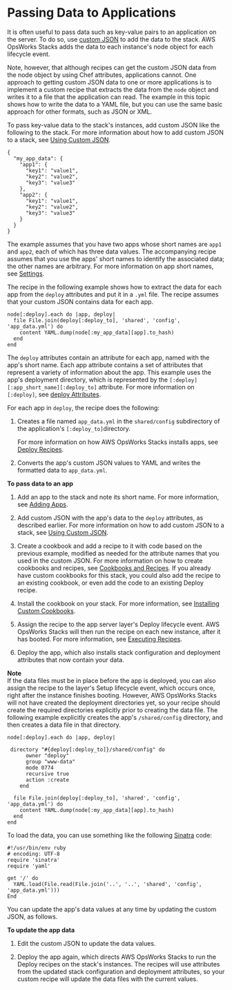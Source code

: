 # Passing Data to Applications<a name="apps-data"></a>

It is often useful to pass data such as key\-value pairs to an application on the server\. To do so, use [custom JSON](workingstacks-json.md) to add the data to the stack\. AWS OpsWorks Stacks adds the data to each instance's node object for each lifecycle event\. 

Note, however, that although recipes can get the custom JSON data from the node object by using Chef attributes, applications cannot\. One approach to getting custom JSON data to one or more applications is to implement a custom recipe that extracts the data from the `node` object and writes it to a file that the application can read\. The example in this topic shows how to write the data to a YAML file, but you can use the same basic approach for other formats, such as JSON or XML\.

To pass key\-value data to the stack's instances, add custom JSON like the following to the stack\. For more information about how to add custom JSON to a stack, see [Using Custom JSON](workingstacks-json.md)\.

```
{
  "my_app_data": {
    "app1": {
      "key1": "value1",
      "key2": "value2",
      "key3": "value3"
    },
    "app2": {
      "key1": "value1",
      "key2": "value2",
      "key3": "value3"
    }
  }
}
```

The example assumes that you have two apps whose short names are `app1` and `app2`, each of which has three data values\. The accompanying recipe assumes that you use the apps' short names to identify the associated data; the other names are arbitrary\. For more information on app short names, see [Settings](workingapps-creating.md#workingapps-creating-settings)\.

The recipe in the following example shows how to extract the data for each app from the `deploy` attributes and put it in a `.yml` file\. The recipe assumes that your custom JSON contains data for each app\.

```
node[:deploy].each do |app, deploy|
  file File.join(deploy[:deploy_to], 'shared', 'config', 'app_data.yml') do
    content YAML.dump(node[:my_app_data][app].to_hash)
  end
end
```

The `deploy` attributes contain an attribute for each app, named with the app's short name\. Each app attribute contains a set of attributes that represent a variety of information about the app\. This example uses the app's deployment directory, which is represented by the `[:deploy][:app_short_name][:deploy_to]` attribute\. For more information on `[:deploy]`, see [deploy Attributes](attributes-json-deploy.md)\.

For each app in `deploy`, the recipe does the following:

1. Creates a file named `app_data.yml` in the `shared/config` subdirectory of the application's `[:deploy_to]`directory\.

   For more information on how AWS OpsWorks Stacks installs apps, see [Deploy Recipes](create-custom-deploy.md)\.

1. Converts the app's custom JSON values to YAML and writes the formatted data to `app_data.yml`\.

**To pass data to an app**

1. Add an app to the stack and note its short name\. For more information, see [Adding Apps](workingapps-creating.md)\.

1. Add custom JSON with the app's data to the `deploy` attributes, as described earlier\. For more information on how to add custom JSON to a stack, see [Using Custom JSON](workingstacks-json.md)\.

1. Create a cookbook and add a recipe to it with code based on the previous example, modified as needed for the attribute names that you used in the custom JSON\. For more information on how to create cookbooks and recipes, see [Cookbooks and Recipes](workingcookbook.md)\. If you already have custom cookbooks for this stack, you could also add the recipe to an existing cookbook, or even add the code to an existing Deploy recipe\.

1. Install the cookbook on your stack\. For more information, see [Installing Custom Cookbooks](workingcookbook-installingcustom-enable.md)\.

1. Assign the recipe to the app server layer's Deploy lifecycle event\. AWS OpsWorks Stacks will then run the recipe on each new instance, after it has booted\. For more information, see [Executing Recipes](workingcookbook-executing.md)\.

1. Deploy the app, which also installs stack configuration and deployment attributes that now contain your data\.

**Note**  
If the data files must be in place before the app is deployed, you can also assign the recipe to the layer's Setup lifecycle event, which occurs once, right after the instance finishes booting\. However, AWS OpsWorks Stacks will not have created the deployment directories yet, so your recipe should create the required directories explicitly prior to creating the data file\. The following example explicitly creates the app's `/shared/config` directory, and then creates a data file in that directory\.  

```
node[:deploy].each do |app, deploy|

 directory "#{deploy[:deploy_to]}/shared/config" do
      owner "deploy"
      group "www-data"
      mode 0774
      recursive true
      action :create
    end

  file File.join(deploy[:deploy_to], 'shared', 'config', 'app_data.yml') do
    content YAML.dump(node[:my_app_data][app].to_hash)
  end
end
```

To load the data, you can use something like the following [Sinatra](http://www.sinatrarb.com/) code:

```
#!/usr/bin/env ruby
# encoding: UTF-8
require 'sinatra'
require 'yaml'

get '/' do
  YAML.load(File.read(File.join('..', '..', 'shared', 'config', 'app_data.yml')))
End
```

You can update the app's data values at any time by updating the custom JSON, as follows\.

**To update the app data**

1. Edit the custom JSON to update the data values\.

1. Deploy the app again, which directs AWS OpsWorks Stacks to run the Deploy recipes on the stack's instances\. The recipes will use attributes from the updated stack configuration and deployment attributes, so your custom recipe will update the data files with the current values\.